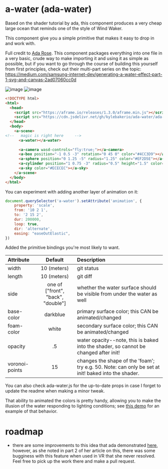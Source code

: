 # a-water (ada-water)

Based on the shader tutorial by ada, this component produces a very cheap large ocean that reminds one of the style of Wind Waker.

This component give you a simple primitive that makes it easy to drop in and work with.

Full credit to [Ada Rose](https://twitter.com/adarosecannon). This component packages everything into one file in a very basic, crude way to make importing it and using it as simple as possible, but if you want to go through the course of building this yourself from first principles, check out their multi-part series on the topic: https://medium.com/samsung-internet-dev/generating-a-water-effect-part-1-svg-and-canvas-2ad07060cc0d

![image](https://user-images.githubusercontent.com/6391152/196059614-4b5144a4-882a-4105-86f1-1904d941fd3b.png)
![image](https://user-images.githubusercontent.com/6391152/196288364-72c4c2b6-c4cd-4ce4-bbac-9740f2009dfd.png)


```html
<!DOCTYPE html>
<html>
  <head>
    <script src="https://aframe.io/releases/1.3.0/aframe.min.js"></script>
    <script src="https://cdn.jsdelivr.net/gh/kylebakerio/ada-water/ada-water.js"></script>
  </head>
  <body>
    <a-scene>
<!--   magic is right here     -->
      <a-water></a-water>
      
      <a-camera wasd-controls="fly:true;"></a-camera>
      <a-box position="-1 0.5 -3" rotation="0 45 0" color="#4CC3D9"></a-box>
      <a-sphere position="0 1.25 -5" radius="1.25" color="#EF2D5E"></a-sphere>
      <a-cylinder position="1 0.75 -3" radius="0.5" height="1.5" color="#FFC65D"></a-cylinder>
      <a-sky color="#ECECEC"></a-sky>
    </a-scene>
  </body>
</html>
```


You can experiment with adding another layer of animation on it:
```js
document.querySelector('a-water').setAttribute('animation', {
    property: 'scale', 
    from: '10 2 1',
    to: '2 15 2',
    dur: 200000,
    loop: true,
    dir: 'alternate',
    easing: "easeOutElastic",
})
```


Added the primitive bindings you're most likely to want.

| Attribute    | Default              | Description |
| :---         |     :---:            |          :--- |
| width        | 10 (meters)    | git status    |
| length       | 10 (meters)       | git diff      |
| side     |  one of ["front", "back", "double"]       | whether the water surface should be visible from under the water as well      |
| base-color     | darkblue       | primary surface color; this CAN be animated/changed      |
| foam-color     | white       | secondary surface color; this CAN be animated/changed     |
| opacity    | .5       | water opacity--note, this is baked into the shader, so cannot be changed after init!     |
| voronoi-points     | 15       | changes the shape of the 'foam'; try e.g. 50. Note: can only be set at init! baked into the shader.      |

You can also check ada-water.js for the up-to-date props in case I forget to update the readme when making a minor tweak.

That ability to animated the colors is pretty handy, allowing you to make the illusion of the water responding to lighting conditions; see [this demo](/reactive-water.html) for an example of that behavior.

# roadmap
- there are some improvements to this idea that ada demonstrated [here](https://a-toon-ocean.glitch.me/), however, as she noted in part 2 of her article on this, there was some bugginess with this feature when used in VR that she never resolved. Feel free to pick up the work there and make a pull request.